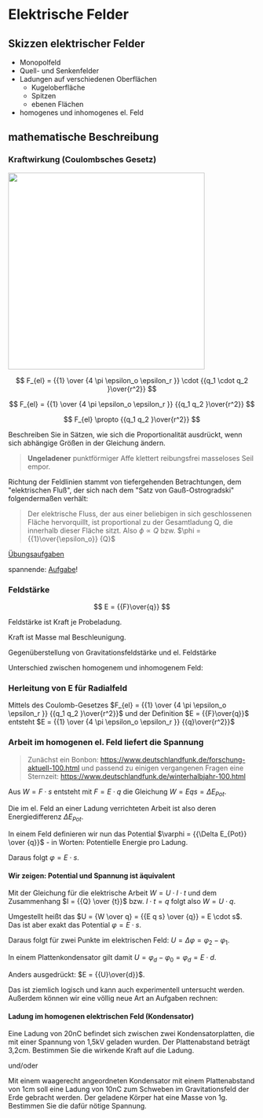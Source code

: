 # Elektrische Felder

## Skizzen elektrischer Felder

* Monopolfeld
* Quell- und Senkenfelder
* Ladungen auf verschiedenen Oberflächen
    * Kugeloberfläche
    * Spitzen
    * ebenen Flächen
* homogenes und inhomogenes el. Feld

## mathematische Beschreibung

### Kraftwirkung (Coulombsches Gesetz)

<img src="https://upload.wikimedia.org/wikipedia/commons/thumb/0/07/CoulombsLaw.svg/1024px-CoulombsLaw.svg.png" style="background-color:white; width:400px;">

$$
F_{el} = {{1} \over {4 \pi \epsilon_o \epsilon_r }} \cdot {{q_1 \cdot q_2 }\over{r^2}}
$$

$$
F_{el} = {{1} \over {4 \pi \epsilon_o \epsilon_r }} {{q_1 q_2 }\over{r^2}}
$$

$$
F_{el} \propto  {{q_1 q_2 }\over{r^2}}
$$

Beschreiben Sie in Sätzen, wie sich die Proportionalität ausdrückt, wenn sich abhängige Größen in der Gleichung ändern.


>
> **Ungeladener** punktförmiger Affe klettert reibungsfrei masseloses Seil empor.
>


Richtung der Feldlinien stammt von tiefergehenden Betrachtungen, dem "elektrischen Fluß", der sich nach dem "Satz von Gauß-Ostrogradski" folgendermaßen verhält:

>
> Der elektrische Fluss, der aus einer beliebigen in sich geschlossenen Fläche hervorquillt, ist proportional zu der Gesamtladung Q, die innerhalb dieser Fläche sitzt. Also $\phi \propto  {Q}$ bzw. $\phi = {{1}\over{\epsilon_o}}  {Q}$
>

[Übungsaufgaben](https://www.leifiphysik.de/elektrizitaetslehre/ladungen-elektrisches-feld/aufgabe/elektrische-kraft-im-radialsymmetrischen-elektrischen-feld-coulomb-feld-formelumstellung)

spannende: [Aufgabe](https://www.leifiphysik.de/elektrizitaetslehre/ladungen-elektrisches-feld/aufgabe/doppelpendel)!

### Feldstärke

$$
E =  {{F}\over{q}}
$$


Feldstärke ist Kraft je Probeladung.

Kraft ist Masse mal Beschleunigung.

Gegenüberstellung von Gravitationsfeldstärke und el. Feldstärke

Unterschied zwischen homogenem und inhomogenem Feld:

### Herleitung von E für Radialfeld

Mittels des Coulomb-Gesetzes $F_{el} = {{1} \over {4 \pi \epsilon_o \epsilon_r }} {{q_1 q_2 }\over{r^2}}$ und der Definition $E =  {{F}\over{q}}$ entsteht $E = {{1} \over {4 \pi \epsilon_o \epsilon_r }} {{q}\over{r^2}}$

### Arbeit im homogenen el. Feld liefert die Spannung

>
> Zunächst ein Bonbon: https://www.deutschlandfunk.de/forschung-aktuell-100.html
> und passend zu einigen vergangenen Fragen eine Sternzeit: https://www.deutschlandfunk.de/winterhalbjahr-100.html
>

Aus $W = F \cdot s$ entsteht mit $F = E \cdot q$ die Gleichung $W = E q s = \Delta E_{Pot}$.

Die im el. Feld an einer Ladung verrichteten Arbeit ist also deren Energiedifferenz $\Delta E_{Pot}$.

In einem Feld definieren wir nun das Potential $\varphi = {{\Delta E_{Pot}} \over {q}}$ - in Worten: Potentielle Energie pro Ladung.

Daraus folgt $\varphi = E \cdot s$.

#### Wir zeigen: Potential und Spannung ist äquivalent

Mit der Gleichung für die elektrische Arbeit $W = U \cdot I \cdot t$ und dem Zusammenhang $I = {{Q} \over {t}}$ bzw. $I \cdot t = q$ folgt also $W = U \cdot q$.

Umgestellt heißt das $U = {W \over q} = {{E q s} \over {q}} = E \cdot s$. Das ist aber exakt das Potential $\varphi = E \cdot s$.

Daraus folgt für zwei Punkte im elektrischen Feld: $U = \Delta \varphi = \varphi_2 - \varphi_1$.

In einem Plattenkondensator gilt damit $U = \varphi_d - \varphi_0 = \varphi_d = E \cdot d$.

Anders ausgedrückt: $E = {{U}\over{d}}$.

Das ist ziemlich logisch und kann auch experimentell untersucht werden. Außerdem können wir eine völlig neue Art an Aufgaben rechnen:

#### Ladung im homogenen elektrischen Feld (Kondensator)

Eine Ladung von 20nC befindet sich zwischen zwei Kondensatorplatten, die mit einer Spannung von 1,5kV geladen wurden. Der Plattenabstand beträgt 3,2cm. Bestimmen Sie die wirkende Kraft auf die Ladung.

und/oder

Mit einem waagerecht angeordneten Kondensator mit einem Plattenabstand von 1cm soll eine Ladung von 10nC zum Schweben im Gravitationsfeld der Erde gebracht werden. Der geladene Körper hat eine Masse von 1g. Bestimmen Sie die dafür nötige Spannung.





